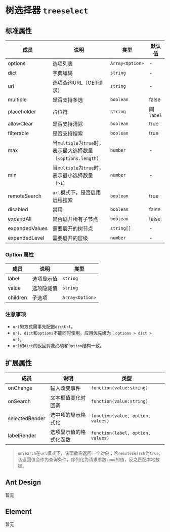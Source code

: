 # 树选择器 `treeselect`

## 标准属性

| 成员 | 说明 | 类型 | 默认值 |
| --- | --- | --- | --- |
| options | 选项列表 | `Array<Option>` | - |
| dict| 字典编码 | `string` | - |
| url | 选项查询URL（GET请求） | `string` | - |
| multiple | 是否支持多选 | `boolean` | false |
| placeholder | 占位符 | `string` | 同`label` |
| allowClear | 是否支持清除 | `boolean` | true |
| filterable | 是否支持搜索 | `boolean` | true |
| max | 当`multiple`为`true`时，表示最大选择数量（`<options.length`） | `number` | - |
| min | 当`multiple`为`true`时，表示最小选择数量（`>1`） | `number` | - |
| remoteSearch | `url`模式下，是否启用远程搜索 | `boolean` | true |
| disabled | 禁用 | `boolean` | false |
| expandAll | 是否展开所有子节点 | `boolean` | false |
| expandedValues | 需要展开的树节点 | `string[]` | - |
| expandedLevel | 需要展开的层级 | `number` | - |

### Option 属性

| 成员 | 说明 | 类型 |
| --- | --- | --- |
| label | 选项显示值 | `string` |
| value | 选项隐藏值 | `string` |
| children | 子选项 | `Array<Option>` |

### 注意事项

- `url`的方式需事先配置`dictUrl`。
- `url`、`dict`和`options`不能同时使用，应用优先级为：`options > dict > url`。
- `url`和`dict`的返回对象必须和`Option`结构一致。

## 扩展属性

| 成员 | 说明 | 类型 |
| --- | --- | --- |
| onChange | 输入改变事件 | `function(value:string)` |
| onSearch | 文本框值变化时回调 | `function(value:string)` |
| selectedRender | 选中项的显示格式化 | `function(value, option, values)` |
| labelRender | 选项显示值的格式化函数 | `function(label, option, values)` |

>`onSearch`在`url`模式下，该函数需返回一个对象；若`remoteSearch`为`true`，该返回值会作为查询条件，序列化为请求参数`cond`的值，反之匹配本地数据。

## Ant Design

暂无

## Element

暂无